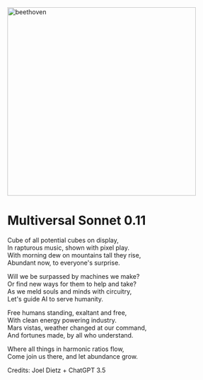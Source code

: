  


<img width="426" alt="beethoven" src="https://user-images.githubusercontent.com/589191/229956477-89eb496a-23d0-444b-a596-f1e4bd970dce.png">


# Multiversal Sonnet 0.11


Cube of all potential cubes on display,  
In rapturous music, shown with pixel play.  
With morning dew on mountains tall they rise,  
Abundant now, to everyone's surprise.  
  
Will we be surpassed by machines we make?  
Or find new ways for them to help and take?  
As we meld souls and minds with circuitry,  
Let's guide AI to serve humanity.  
  
Free humans standing, exaltant and free,  
With clean energy powering industry.  
Mars vistas, weather changed at our command,  
And fortunes made, by all who understand.  
  
Where all things in harmonic ratios flow,  
Come join us there, and let abundance grow.  




Credits: Joel Dietz + ChatGPT 3.5








